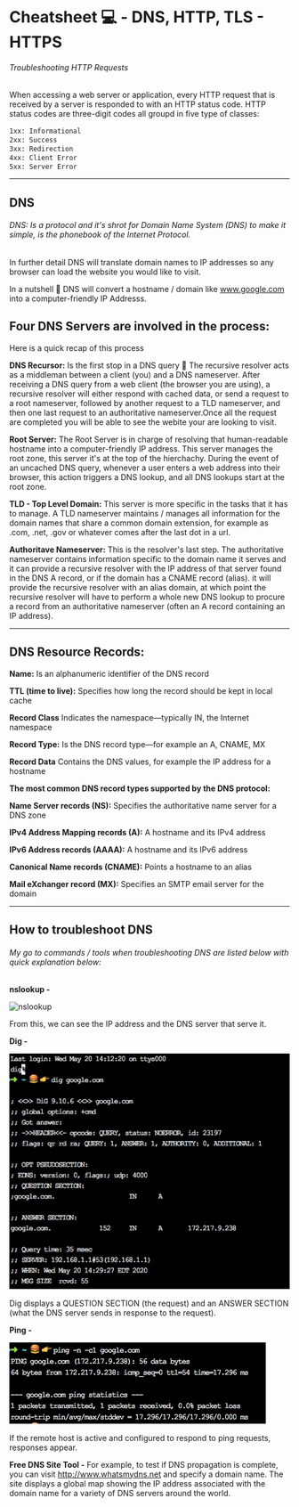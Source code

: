 # Cheatsheet 💻 - DNS, HTTP, TLS - HTTPS 

###### Troubleshooting HTTP Requests

When accessing a web server or application, every HTTP request that is received by a server is responded to with an HTTP status code. HTTP status codes are three-digit codes all groupd in five type of classes:

```
1xx: Informational
2xx: Success
3xx: Redirection
4xx: Client Error
5xx: Server Error
```
----------------------------------------------------------------------------------------------------------------------------

## DNS

###### DNS: Is a protocol and it's shrot for Domain Name System (DNS) to make it simple, is the phonebook of the Internet Protocol. 

In further detail DNS will translate domain names to IP addresses so any browser can load the website you would like to visit.

In a nutshell 🥜 DNS will convert a hostname / domain like www.google.com into a computer-friendly IP Addresss.

## Four DNS Servers are involved in the process: 
Here is a quick recap of this process

**DNS Recursor:**
Is the first stop in a DNS query 🛑
The recursive resolver acts as a middleman between a client (you) and a DNS nameserver. After receiving a DNS query from a web client (the browser you are using), a recursive resolver will either respond with cached data, or send a request to a root nameserver, followed by another request to a TLD nameserver, and then one last request to an authoritative nameserver.Once all the request are completed you will be able to see the webite your are looking to visit.


**Root Server:** 
The Root Server is in charge of resolving that human-readable hostname into a computer-friendly IP address. 
This server manages the root zone, this server it's at the top of the hierchachy. During the event of an uncached DNS query, whenever a user enters a web address into their browser, this action triggers a DNS lookup, and all DNS lookups start at the root zone. 


**TLD - Top Level Domain:** 
This server is more specific in the tasks that it has to manage. A TLD nameserver maintains / manages all information for the domain names that share a common domain extension, for example as .com, .net, .gov  or whatever comes after the last dot in a url. 


**Authoritave Nameserver:**
This is the resolver's last step. 
The authoritative nameserver contains information specific to the domain name it serves and it can provide a recursive resolver with the IP address of that server found in the DNS A record, or if the domain has a CNAME record (alias). it will provide the recursive resolver with an alias domain, at which point the recursive resolver will have to perform a whole new DNS lookup to procure a record from an authoritative nameserver (often an A record containing an IP address).

----------------------------------------------------------------------------------------------------------------------------

## DNS Resource Records:

**Name:** Is an alphanumeric identifier of the DNS record

**TTL (time to live):** Specifies how long the record should be kept in local cache

**Record Class** Indicates the namespace—typically IN, the Internet namespace

**Record Type:** Is the DNS record type—for example an A, CNAME, MX

**Record Data** Contains the DNS values, for example the IP address for a hostname


**The most common DNS record types supported by the DNS protocol:**

**Name Server records (NS):** Specifies the authoritative name server for a DNS zone

**IPv4 Address Mapping records (A):** A hostname and its IPv4 address

**IPv6 Address records (AAAA):** A hostname and its IPv6 address

**Canonical Name records (CNAME):** Points a hostname to an alias

**Mail eXchanger record (MX):** Specifies an SMTP email server for the domain

----------------------------------------------------------------------------------------------------------------------------

## How to troubleshoot DNS 
###### My go to commands / tools  when troubleshooting DNS are listed below with quick explanation below:

**nslookup -** 

![nslookup](https://github.com/mespada829/cheatsheet/blob/Images/nslookup.png)

From this, we can see the IP address and the DNS server that serve it. 

**Dig -** 

![dig](https://github.com/mespada829/Cheatsheet-DNS-TLS-Etc/blob/master/dig.png)

Dig displays a QUESTION SECTION (the request) and an ANSWER SECTION (what the DNS server sends in response to the request).


**Ping -**

![ping](https://github.com/mespada829/Cheatsheet-DNS-TLS-Etc/blob/master/ping.png)

If the remote host is active and configured to respond to ping requests, responses appear. 

**Free DNS Site Tool -** For example, to test if DNS propagation is complete, you can visit http://www.whatsmydns.net and specify a domain name. The site displays a global map showing the IP address associated with the domain name for a variety of DNS servers around the world.
